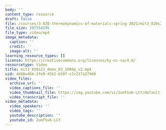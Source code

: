 ```yaml
---
body: ''
content_type: resource
draft: false
file: /courses/3-020-thermodynamics-of-materials-spring-2021/mit3_020s21_demo_03_1080p_v2_360p_16_9.mp4
file_size: 297554295
file_type: video/mp4
image_metadata:
  caption: ''
  credit: ''
  image-alt: ''
learning_resource_types: []
license: https://creativecommons.org/licenses/by-nc-sa/4.0/
resourcetype: Video
title: mit3_020s21_demo_03_1080p_v2.mp4
uid: 4688e46b-3fe9-45b2-b507-c2c227a27969
video_files:
  archive_url: ''
  video_captions_file: ''
  video_thumbnail_file: https://img.youtube.com/vi/2ueFSsK-LCY/default.jpg
  video_transcript_file: ''
video_metadata:
  video_speakers: ''
  video_tags: ''
  youtube_description: ''
  youtube_id: 2ueFSsK-LCY
---
```

